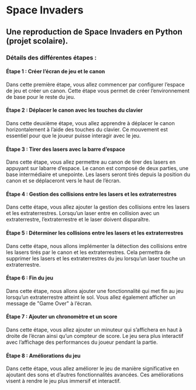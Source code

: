 # Space Invaders

## Une reproduction de Space Invaders en Python (projet scolaire).

### Détails des différentes étapes :

#### Étape 1 : Créer l’écran de jeu et le canon
Dans cette première étape, vous allez commencer par configurer l’espace de jeu et créer un canon. Cette étape vous permet de créer l’environnement de base pour le reste du jeu.

#### Étape 2 : Déplacer le canon avec les touches du clavier
Dans cette deuxième étape, vous allez apprendre à déplacer le canon horizontalement à l’aide des touches du clavier. Ce mouvement est essentiel pour que le joueur puisse interagir avec le jeu.

#### Étape 3 : Tirer des lasers avec la barre d’espace
Dans cette étape, vous allez permettre au canon de tirer des lasers en appuyant sur labarre d’espace. Le canon est composé de deux parties, une base intermédiaire et unepointe. Les lasers seront tirés depuis la position du canon et se déplaceront vers le haut de l’écran.

#### Étape 4 : Gestion des collisions entre les lasers et les extraterrestres
Dans cette étape, vous allez ajouter la gestion des collisions entre les lasers et les extraterrestres. Lorsqu’un laser entre en collision avec un extraterrestre, l’extraterrestre et le laser doivent disparaître.

#### Étape 5 : Déterminer les collisions entre les lasers et les extraterrestres
Dans cette étape, nous allons implémenter la détection des collisions entre les lasers tirés par le canon et les extraterrestres. Cela permettra de supprimer les lasers et les extraterrestres du jeu lorsqu’un laser touche un extraterrestre.

#### Étape 6 : Fin du jeu
Dans cette étape, nous allons ajouter une fonctionnalité qui met fin au jeu lorsqu’un extraterrestre atteint le sol. Vous allez également afficher un message de "Game Over" à l’écran.

#### Étape 7 : Ajouter un chronomètre et un score
Dans cette étape, vous allez ajouter un minuteur qui s’affichera en haut à droite de l’écran ainsi qu’un compteur de score. Le jeu sera plus interactif avec l’affichage des performances du joueur pendant la partie.

#### Étape 8 : Améliorations du jeu
Dans cette étape, vous allez améliorer le jeu de manière significative en ajoutant des sons et d’autres fonctionnalités avancées. Ces améliorations visent à rendre le jeu plus immersif et interactif.
